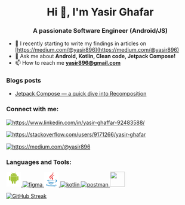 <h1 align="center">Hi 👋, I'm Yasir Ghafar</h1>
<h3 align="center">A passionate Software Engineer (Android/JS)</h3>

<!-- <p align="left"> <img src="https://komarev.com/ghpvc/?username=Yasir896&label=Profile%20views&color=0e75b6&style=flat" alt="Yasir896" /> </p> -->

- 📝 I recently starting to write my findings in articles on [https://medium.com/@yasir896](https://medium.com/@yasir896)
- 💬 Ask me about **Android, Kotlin, Clean code, Jetpack Compose!**
- 📫 How to reach me **yasir896@gmail.com**

### Blogs posts

<!-- BLOG-POST-LIST:START -->

- [Jetpack Compose — a quick dive into Recomposition](https://medium.com/@yasir896/jetpack-compose-a-quick-dive-into-recomposition-8d3e5b43db37)
<!-- BLOG-POST-LIST:END -->

<h3 align="left">Connect with me:</h3>
<p align="left">
<a href="https://www.linkedin.com/in/yasir-ghaffar-92483588/" target="blank"><img align="center" src="https://cdn.jsdelivr.net/npm/simple-icons@3.0.1/icons/linkedin.svg" alt="https://www.linkedin.com/in/yasir-ghaffar-92483588/" height="30" width="40" /></a>

<a href="https://stackoverflow.com/users/9171266/yasir-ghafar" target="blank"><img align="center" src="https://cdn.jsdelivr.net/npm/simple-icons@3.0.1/icons/stackoverflow.svg" alt="https://stackoverflow.com/users/9171266/yasir-ghafar" height="30" width="40" /></a>

<a href="https://medium.com/@yasir896" target="blank"><img align="center" src="https://cdn.jsdelivr.net/npm/simple-icons@3.0.1/icons/medium.svg" alt="https://medium.com/@yasir896" height="30" width="40" /></a>

</p>

<h3 align="left">Languages and Tools:</h3>
<p align="left"> <a href="https://developer.android.com" target="_blank"> <img src="https://raw.githubusercontent.com/devicons/devicon/master/icons/android/android-original-wordmark.svg" alt="android" width="40" height="40"/> </a> <a href="https://www.figma.com/" target="_blank"> <img src="https://www.vectorlogo.zone/logos/figma/figma-icon.svg" alt="figma" width="40" height="40"/> </a> <a href="https://www.java.com" target="_blank"> <img src="https://raw.githubusercontent.com/devicons/devicon/master/icons/java/java-original.svg" alt="java" width="40" height="40"/> </a> <a href="https://kotlinlang.org" target="_blank"> <img src="https://www.vectorlogo.zone/logos/kotlinlang/kotlinlang-icon.svg" alt="kotlin" width="40" height="40"/> </a> <a href="https://postman.com" target="_blank"> <img src="https://www.vectorlogo.zone/logos/getpostman/getpostman-icon.svg" alt="postman" width="40" height="40"/> </a> <a href="https://www.javascript.com" target="_blank"> <img src="https://www.vectorlogo.zone/logos/javascript/javascript-icon.svg" width="40" height="40" /></a> </p>

[![GitHub Streak](https://github-readme-streak-stats.herokuapp.com?user=Yasir896)](https://git.io/streak-stats)
<!-- <p><img align="center" src="https://github-readme-streak-stats.herokuapp.com/?user=Yasir896&" alt="Yasir896" /></p> -->
